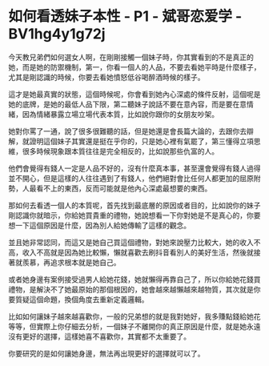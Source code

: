 # 如何看透妹子本性 - P1 - 斌哥恋爱学 - BV1hg4y1g72j

今天教兄弟們如何選女人啊，在剛剛接觸一個妹子時，你其實看到的不是真正的她，而是她的防禦機制，第一，你看一個人的人品，不要去看她平時是什麼樣子，尤其是剛認識的時候，你要去看她憤怒低谷喝醉酒時候的樣子。

這才是她最真實的狀態，這個時候呢，你會看到她內心深處的條件反射，這個呢是她的底牌，是她的最低人品下限，第二聽妹子說話不要在意內容，而是要在意情緒，因為情緒暴露立場立場代表本質，比如說你跟你的女朋友吵架。

她對你罵了一通，說了很多很難聽的話，但是她還是會長篇大論的，去跟你去辯解，就證明這個妹子其實還是挺在乎你的，只是她心裡有氣罷了，第三懂得立項思維，很多時候現象跟本質往往是完全相反的，比如說那些仇富的人。

他們會覺得有錢人一定是人品不好的，沒有什麼真本事，甚至還會覺得有錢人過得並不開心，但是這樣的人往往遇到了有錢人，他們絕對會比任何人都更加的屈原附勢，人最看不上的東西，反而可能就是他內心深處最想要的東西。

那如何去看透一個人的本質呢，首先找到最底層的原因或者目的，比如說你的妹子剛認識你就暗示，你給她買貴重的禮物，她說想看一下你對她是不是真心的，你要想一下這個原因是什麼，因為別人給她傳輸了這樣的觀念。

並且她非常認同，而這又是她自己買這個禮物，對她來說壓力比較大，她的收入不高，收入不高就是因為她比較懶，懶就喜歡去刷抖音看別人的美好生活，然後就接著就羨慕，再追求根本就是她自己。

或者她身邊有案例接受過男人給她花錢，她就懶得再靠自己了，所以你給她花錢買禮物，是解決不了她最原始的那個根因的，她會越來越懶越來越物質，其次就是你要質疑這個命題，換個角度去重新定義邏輯。

比如如何讓妹子越來越喜歡你，一般的兄弟想的就是我對她好，我多賺點錢給她花等等，但實際上你仔細去分析，一個妹子不離開你的真正原因是什麼，就是她永遠沒有更好的選擇，這樣她喜不喜歡你，其實都不太重要了。

你要研究的是如何讓她身邊，無法再出現更好的選擇就可以了。
